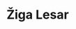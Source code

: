 ---
SICRIS: null
draft: false
fixName: žiga_lesar
lab: Laboratorij za računalniško grafiko in multimedije
labPos: Član laboratorija
location: null
mailInfo: ziga.lesar@fri.uni-lj.si
officeHours: null
profName: asist. Žiga Lesar
profTitle: Asistent
telephoneInfo: null
title: Žiga Lesar
---